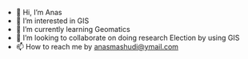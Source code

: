 - 👋 Hi, I’m Anas
- 👀 I’m interested in GIS
- 🌱 I’m currently learning Geomatics
- 💞️ I’m looking to collaborate on doing research Election by using GIS
- 📫 How to reach me by anasmashudi@ymail.com

<!---
anasmashudi90/anasmashudi90 is a ✨ special ✨ repository because its `README.md` (this file) appears on your GitHub profile.
You can click the Preview link to take a look at your changes.
--->
